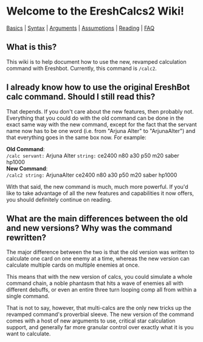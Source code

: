 <body style="overflow-x:scroll">

<h1>Welcome to the EreshCalcs2 Wiki!</h1>

<a href="#basics.md">Basics</a> | <a href="#syntax.md">Syntax</a> | <a href="#arguments.md">Arguments</a> | <a href="#assumptions.md">Assumptions</a> | <a href="#reading.md">Reading</a> | <a href="#FAQ.md">FAQ</a>

<h2>What is this?</h2>
This wiki is to help document how to use the new, revamped calculation command with Ereshbot. 
Currently, this command is <code>/calc2</code>.
<h2>I already know how to use the original EreshBot calc command. Should I still read this?</h2>
That depends. If you don't care about the new features, then probably not. Everything that you could do with the old 
command can be done in the exact same way with the new command, except for the fact that the servant name now has to 
be one word (i.e. from "Arjuna Alter" to "ArjunaAlter") and that everything goes in the same box now.
For example:

<b>Old Command</b>:<br>
<code>/calc servant:</code> Arjuna Alter <code>string:</code> ce2400 n80 a30 p50 m20 saber hp1000
<br><b>New Command</b>:<br>
<code>/calc2 string:</code> ArjunaAlter ce2400 n80 a30 p50 m20 saber hp1000

With that said, the new command is much, much more powerful. If you'd like to take advantage of all the new 
features and capabilities it now offers, you should definitely continue on reading.
<h2>What are the main differences between the old and new versions? Why was the command rewritten?</h2>
The major difference between the two is that the old version was written to calculate one card on one enemy at a time,
whereas the new version can calculate multiple cards on multiple enemies at once.
<br>

This means that with the new version of calcs, you could simulate a whole command chain, a noble phantasm 
that hits a wave of enemies all with different debuffs, or even an entire three turn looping comp all from within 
a single command.

That is not to say, however, that multi-calcs are the only new tricks up the revamped command's proverbial sleeve.
The new version of the command comes with a host of new arguments to use, critical star calculation support, 
and generally far more granular control over exactly what it is you want to calculate.